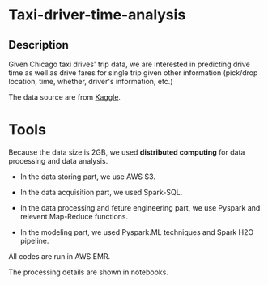 # Taxi-driver-time-analysis

## Description
Given Chicago taxi drives' trip data, we are interested in predicting drive time as well as drive fares for single trip given other information (pick/drop location, time, whether, driver's information, etc.)

The data source are from [Kaggle](https://www.kaggle.com/chicago/chicago-taxi-rides-2016). 

# Tools
Because the data size is 2GB, we used __distributed computing__ for data processing and data analysis. 

* In the data storing part, we use AWS S3. 

* In the data acquisition part, we used Spark-SQL. 

* In the data processing and feture engineering part, we use Pyspark and relevent Map-Reduce functions. 

* In the modeling part, we used Pyspark.ML techniques and Spark H2O pipeline. 

All codes are run in AWS EMR.

The processing details are shown in notebooks.
